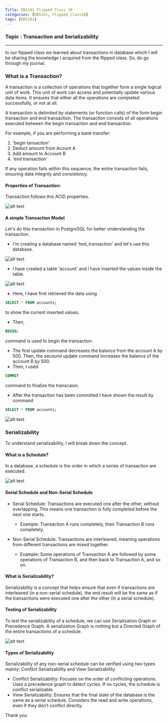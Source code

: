 ```yaml
---
Title: DBS101 Flipped Class 10
categories: [DBS101, Flipped_Class10]
tags: [DBS101]
---
```


### Topic : Transaction and Serializability

---
In our flipped class we learned about transactions in database which I will be sharing the knowledge I acquired from the flipped class. So, do go through my journal.

### What is a Transaction?
A transaction is a collection of operations that together form a single logical unit of work. This unit of work can access and potentially update various data items.
It ensures that either all the operations are completed successfully, or not at all.

A transaction is delimited by statements (or function calls)
of the form begin transaction and end transaction.
The transaction consists of all operations executed between
the begin transaction and end transaction.

For example, if you are performing a bank transfer:

1. 'begin tansaction'
2. Deduct amount from Acount A
3. Add amount to Account B
4. 'end transaction'

If any operation fails within this sequence, the entire transaction fails, ensuring data integrity and consistency.

#### Properties of Transaction:

Transaction follows this ACID properties.

![alt text](</image/ACID.png>)

#### A simple Transaction Model

Let's do this transaction in PostgreSQL for better understanding the transaction.

- I'm creating a database named 'test_transaction' and let's use this database.

![alt text](</image/Screenshot from 2024-06-06 07-34-18.png>)

- I have created a table 'account' and I have inserted the values inside the table.

![alt text](</image/Screenshot from 2024-06-06 07-36-07.png>)

- Here, I have first retrieved the data using 
```sql
SELECT * FROM accounts;
```
to show the current inserted values.
- Then, 
```sql
BEGIN;
```
 command is used to begin the transaction.
- The first update command decreases the balance from the account A by 500. Then, the secound update command increases the balance of the account B by 500.
- Then, I used 
```sql
COMMIT
```
command to finalize the transcaion.
- After the transaction has been committed I have shown the result by command
```sql
SELECT * FROM accounts;
```

![alt text](</image/sample_transaction.png>)

### Serializability

To understand serializability, I will break down the concept.

#### What is a Schedule?

In a database, a schedule is the order in which a series of transaction are executed.

![alt text](</image/schedule.png>)

#### Serial Schedule and Non-Serial Schedule

- Serial Schedule: Transactions are executed one after the other, without overlapping. This means one transaction is fully completed before the next one starts.
  - Example: Transaction A runs completely, then Transaction B runs completely.
  
- Non-Serial Schedule: Transactions are interleaved, meaning operations from different transactions are mixed together.
  - Example: Some operations of Transaction A are followed by some operations of Transaction B, and then back to Transaction A, and so on.

#### What is Serializability?

Serializability is a concept that helps ensure that even if transactions are interleaved (in a non-serial schedule), the end result will be the same as if the transactions were executed one after the other (in a serial schedule).

#### Testing of Serializability

To test the serializability of a schedule, we can use Serialization Graph or Precedence Graph. A serialization Graph is nothing but a Directed Graph of the entire transactions of a schedule.

![alt text](</image/directed_graph.png>)

#### Types of Serializability

Serializability of any non-serial schedule can be verified using two types mainly: Conflict Serializability and View Serializability.

- Conflict Serializability: Focuses on the order of conflicting operations. Uses a precedence graph to detect cycles. If no cycles, the schedule is conflict serializable.
- View Serializability: Ensures that the final state of the database is the same as a serial schedule. Considers the read and write operations, even if they don’t conflict directly.

Thank you